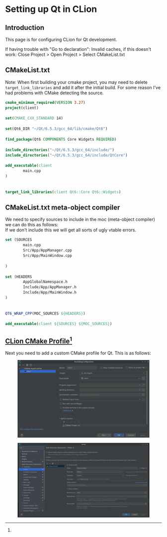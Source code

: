 # Setting up Qt in CLion

## Introduction

This page is for configuring CLion for Qt development.&#x20;

If having trouble with "Go to declaration": Invalid caches, if this doesn't work: Close Project > Open Project > Select CMakeList.txt

## CMakeList.txt

Note: When first building your cmake project, you may need to delete `target_link_libraries` and add it after the initial build. For some reason I've had problems with CMake detecting the source.

```cmake
cmake_minimum_required(VERSION 3.27)
project(client)

set(CMAKE_CXX_STANDARD 14)

set(Qt6_DIR "~/Qt/6.5.3/gcc_64/lib/cmake/Qt6")

find_package(Qt6 COMPONENTS Core Widgets REQUIRED)

include_directories("~/Qt/6.5.3/gcc_64/include/")
include_directories("~/Qt/6.5.3/gcc_64/include/QtCore")

add_executable(client
        main.cpp
)


target_link_libraries(client Qt6::Core Qt6::Widgets)
```

## CMakeList.txt meta-object compiler

We need to specify sources to include in the moc (meta-object compiler) we can do this as follows:\
If we don't include this we will get all sorts of ugly vtable errors.

```cmake
set (SOURCES
        main.cpp
        Src/App/AppManager.cpp
        Src/App/MainWindow.cpp

)

set (HEADERS
        AppGlobalNamespace.h
        Include/App/AppManager.h
        Include/App/MainWindow.h
)


QT6_WRAP_CPP(MOC_SOURCES ${HEADERS})

add_executable(client ${SOURCES} ${MOC_SOURCES})
```

###

## [CLion CMake Profile](#user-content-fn-1)[^1]

Next you need to add a custom CMake profile for Qt. This is as follows:



<figure><img src="../../.gitbook/assets/image (104).png" alt=""><figcaption></figcaption></figure>



<figure><img src="../../.gitbook/assets/image (1).png" alt=""><figcaption></figcaption></figure>







[^1]: 
